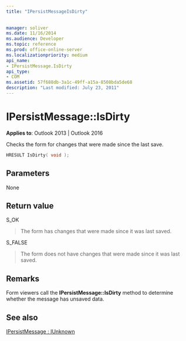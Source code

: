 ```yaml
---
title: "IPersistMessageIsDirty"
 
 
manager: soliver
ms.date: 11/16/2014
ms.audience: Developer
ms.topic: reference
ms.prod: office-online-server
ms.localizationpriority: medium
api_name:
- IPersistMessage.IsDirty
api_type:
- COM
ms.assetid: 57f688db-3a1c-49ff-a15a-8508bda5de68
description: "Last modified: July 23, 2011"
---
```


# IPersistMessage::IsDirty

  
  
**Applies to**: Outlook 2013 | Outlook 2016 
  
Checks the form for changes that were made since the last save.
  
```cpp
HRESULT IsDirty( void );
```

## Parameters

None
  
## Return value

S_OK 
  
> The form has changes that were made since it was last saved.
    
S_FALSE 
  
> The form does not have changes that were made since it was last saved.
    
## Remarks

Form viewers call the **IPersistMessage::IsDirty** method to determine whether the message has unsaved data. 
  
## See also



[IPersistMessage : IUnknown](ipersistmessageiunknown.md)

